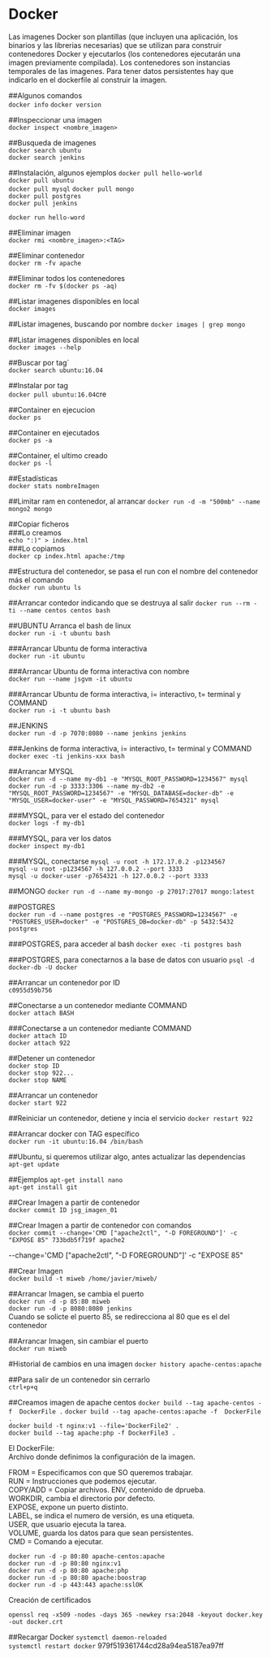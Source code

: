 # Docker #
Las imagenes Docker son plantillas (que incluyen una aplicación, los binarios y las librerias necesarias) que se utilizan para construir contenedores Docker y ejecutarlos (los contenedores ejecutarán una imagen previamente compilada).
Los contenedores son instancias temporales de las imagenes. Para tener datos persistentes hay que indicarlo en el dockerfile al construir la imagen.

##Algunos comandos  
`docker info`
`docker version`

##Inspeccionar una imagen  
`docker inspect <nombre_imagen>`

##Busqueda de imagenes  
`docker search ubuntu`  
`docker search jenkins`

##Instalación, algunos ejemplos 
`docker pull hello-world`    
`docker pull ubuntu`  
`docker pull mysql`
`docker pull mongo`  
`docker pull postgres`  
`docker pull jenkins`

`docker run hello-word`

##Eliminar imagen  
`docker rmi <nombre_imagen>:<TAG>`  

##Eliminar contenedor  
`docker rm -fv apache`  

##Eliminar todos los contenedores  
`docker rm -fv $(docker ps -aq)`  

##Listar imagenes disponibles en local  
`docker images`

##Listar imagenes, buscando por nombre
`docker images | grep mongo`

##Listar imagenes disponibles en local  
`docker images --help`

##Buscar por tag´  
`docker search ubuntu:16.04`  

##Instalar por tag  
`docker pull ubuntu:16.04`cre

##Container en ejecucion  
`docker ps`

##Container en ejecutados  
`docker ps -a`  

##Container, el ultimo creado  
`docker ps -l`

##Estadísticas  
`docker stats nombreImagen`

##Limitar ram en contenedor, al arrancar
`docker run -d -m "500mb" --name mongo2 mongo`  

##Copiar ficheros  
###Lo creamos  
`echo ":)" > index.html`  
###Lo copiamos  
`docker cp index.html apache:/tmp`

##Estructura del contenedor, se pasa el run con el nombre del contenedor más el comando  
`docker run ubuntu ls`  

##Arrancar contedor indicando que se destruya al salir
`docker run --rm -ti --name centos centos bash` 

##UBUNTU Arranca el bash de linux  
`docker run -i -t ubuntu bash`

###Arrancar Ubuntu de forma interactiva  
`docker run -it ubuntu`

###Arrancar Ubuntu de forma interactiva con nombre  
`docker run --name jsgvm -it ubuntu`

###Arrancar Ubuntu de forma interactiva, i= interactivo, t= terminal y COMMAND  
`docker run -i -t ubuntu bash`  

##JENKINS  
`docker run -d -p 7070:8080 --name jenkins jenkins`  

###Jenkins de forma interactiva, i= interactivo, t= terminal y COMMAND  
`docker exec -ti jenkins-xxx bash`  

##Arrancar MYSQL  
`docker run -d --name my-db1 -e "MYSQL_ROOT_PASSWORD=1234567" mysql`  
`docker run -d -p 3333:3306 --name my-db2 -e "MYSQL_ROOT_PASSWORD=1234567" -e "MYSQL_DATABASE=docker-db" -e "MYSQL_USER=docker-user" -e "MYSQL_PASSWORD=7654321" mysql`

###MYSQL, para ver el estado del contenedor  
`docker logs -f my-db1`

###MYSQL, para ver los datos  
`docker inspect my-db1`  

###MYSQL, conectarse
`mysql -u root -h 172.17.0.2 -p1234567`  
`mysql -u root -p1234567 -h 127.0.0.2 --port 3333`  
`mysql -u docker-user -p7654321 -h 127.0.0.2 --port 3333`

##MONGO
`docker run -d --name my-mongo -p 27017:27017 mongo:latest`  

##POSTGRES  
`docker run -d --name postgres -e "POSTGRES_PASSWORD=1234567" -e "POSTGRES_USER=docker" -e "POSTGRES_DB=docker-db" -p 5432:5432 postgres`  

###POSTGRES, para acceder al bash
`docker exec -ti postgres bash`  

###POSTGRES, para conectarnos a la base de datos con usuario
`psql -d docker-db -U docker`

##Arrancar un contenedor por ID  
`c0955d59b756`

##Conectarse a un contenedor mediante COMMAND  
`docker attach BASH`

###Conectarse a un contenedor mediante COMMAND  
`docker attach ID`  
`docker attach 922`

##Detener un contenedor  
`docker stop ID`  
`docker stop 922...`  
`docker stop NAME`

##Arrancar un contenedor  
`docker start 922`  

##Reiniciar un contenedor, detiene y incia el servicio 
`docker restart 922`

##Arrancar docker con TAG específico  
`docker run -it ubuntu:16.04 /bin/bash`

##Ubuntu, si queremos utilizar algo, antes actualizar las dependencias  
`apt-get update`  

##Ejemplos
`apt-get install nano`  
`apt-get install git`

##Crear Imagen a partir de contenedor  
`docker commit ID jsg_imagen_01`

##Crear Imagen a partir de contenedor con comandos  
`docker commit --change='CMD ["apache2ctl", "-D FOREGROUND"]' -c "EXPOSE 85" 733bdb5f719f apache2`

--change='CMD ["apache2ctl", "-D FOREGROUND"]' -c "EXPOSE 85"

##Crear Imagen  
`docker build -t miweb /home/javier/miweb/`  

##Arrancar Imagen, se cambia el puerto  
`docker run -d -p 85:80 miweb`  
`docker run -d -p 8080:8080 jenkins`  
Cuando se solicte el puerto 85, se redirecciona al 80 que es el del contenedor

##Arrancar Imagen, sin cambiar el puerto  
`docker run miweb`

#Historial de cambios en una imagen
`docker history apache-centos:apache`   

##Para salir de un contenedor sin cerrarlo  
`ctrl+p+q`

##Creamos imagen de apache centos
`docker build --tag apache-centos -f  DockerFile .`
`docker build --tag apache-centos:apache -f  DockerFile .`  
`docker build -t nginx:v1 --file='DockerFile2' .`  
`docker build --tag apache:php -f DockerFile3 .`  

El DockerFile:  
Archivo donde definimos la configuración de la imagen. 

FROM = Especificamos con que SO queremos trabajar.  
RUN =  Instrucciones que podemos ejecutar.  
COPY/ADD = Copiar archivos.
ENV, contenido de dprueba.  
WORKDIR, cambia el directorio por defecto.  
EXPOSE, expone un puerto distinto.  
LABEL, se indica el numero de versión, es una etiqueta.  
USER, que usuario ejecuta la tarea.  
VOLUME, guarda los datos para que sean persistentes.  
CMD = Comando a ejecutar.


`docker run -d -p 80:80 apache-centos:apache`  
`docker run -d -p 80:80 nginx:v1`  
`docker run -d -p 80:80 apache:php`  
`docker run -d -p 80:80 apache:boostrap`  
`docker run -d -p 443:443 apache:sslOK`

Creación de certificados

`openssl req -x509 -nodes -days 365 -newkey rsa:2048 -keyout docker.key -out docker.crt`


##Recargar Docker
`systemctl daemon-reloaded`  
`systemctl restart docker`
979f519361744cd28a94ea5187ea97ff